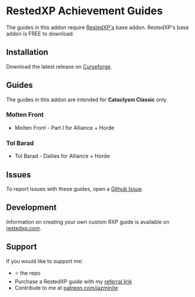 # RestedXP Achievement Guides
The guides in this addon require [RestedXP's][1] base addon. RestedXP's base addon is FREE to download.

## Installation
Download the latest release on [Curseforge][2].

## Guides
The guides in this addon are intended for **Cataclysm Classic** only.
### Molten Front
- Molten Front - Part I for Alliance + Horde
### Tol Barad
- Tol Barad - Dailies for Alliance + Horde

## Issues
To report issues with these guides, open a [Github Issue][4].

## Development
Information on creating your own custom RXP guide is available on [restedxp.com][5].

## Support
If you would like to support me:
- ⭐ the repo
- Purchase a RestedXP guide with my [referral link][1]
- Contribute to me at [patreon.com/jazminite][6]


[1]: https://www.restedxp.com/ref/jazminite
[2]: https://www.curseforge.com/wow/addons/rxp-achievement-guides/files/all
[4]: https://github.com/jazminite/RXPGuides_Achievements/issues/new/choose
[5]: https://www.restedxp.com/custom-guides
[6]: https://www.patreon.com/jazminite
